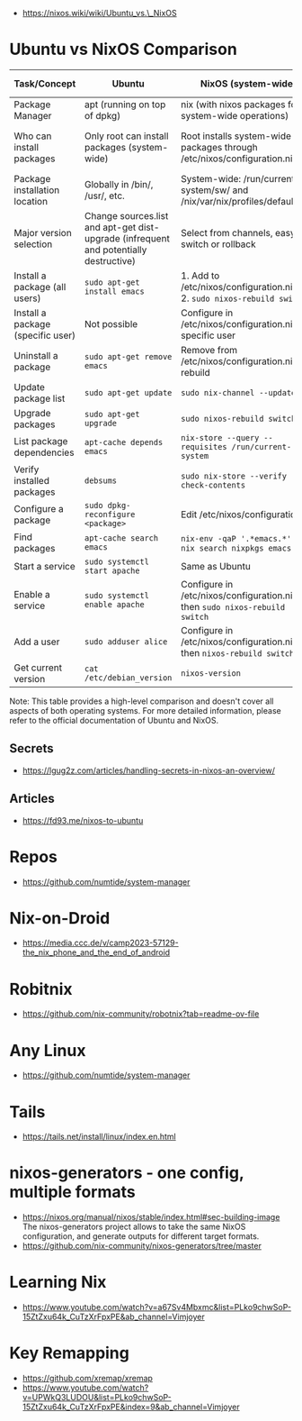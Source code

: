 - https://nixos.wiki/wiki/Ubuntu_vs.\_NixOS

# Ubuntu vs NixOS Comparison

| Task/Concept                      | Ubuntu                                                                                | NixOS (system-wide)                                                         | NixOS (user) / Nix in general                                    |
| --------------------------------- | ------------------------------------------------------------------------------------- | --------------------------------------------------------------------------- | ---------------------------------------------------------------- |
| Package Manager                   | apt (running on top of dpkg)                                                          | nix (with nixos packages for system-wide operations)                        | nix                                                              |
| Who can install packages          | Only root can install packages (system-wide)                                          | Root installs system-wide packages through /etc/nixos/configuration.nix     | Users can install their own packages and have their own profiles |
| Package installation location     | Globally in /bin/, /usr/, etc.                                                        | System-wide: /run/current-system/sw/ and /nix/var/nix/profiles/default/bin/ | User packages: ~/.nix-profile/                                   |
| Major version selection           | Change sources.list and apt-get dist-upgrade (infrequent and potentially destructive) | Select from channels, easy to switch or rollback                            | Per-user if not set by root                                      |
| Install a package (all users)     | `sudo apt-get install emacs`                                                          | 1. Add to /etc/nixos/configuration.nix<br>2. `sudo nixos-rebuild switch`    | `nix-env -iA nixos.emacs`                                        |
| Install a package (specific user) | Not possible                                                                          | Configure in /etc/nixos/configuration.nix for specific user                 | Configure in ~/.nixpkgs/config.nix                               |
| Uninstall a package               | `sudo apt-get remove emacs`                                                           | Remove from /etc/nixos/configuration.nix and rebuild                        | `nix-env --uninstall emacs`                                      |
| Update package list               | `sudo apt-get update`                                                                 | `sudo nix-channel --update`                                                 | `nix-channel --update`                                           |
| Upgrade packages                  | `sudo apt-get upgrade`                                                                | `sudo nixos-rebuild switch`                                                 | `nix-env -u`                                                     |
| List package dependencies         | `apt-cache depends emacs`                                                             | `nix-store --query --requisites /run/current-system`                        | `nix-store --query --references $(which emacs)`                  |
| Verify installed packages         | `debsums`                                                                             | `sudo nix-store --verify --check-contents`                                  | `nix-store --verify --check-contents`                            |
| Configure a package               | `sudo dpkg-reconfigure <package>`                                                     | Edit /etc/nixos/configuration.nix                                           | Edit ~/.nixpkgs/config.nix                                       |
| Find packages                     | `apt-cache search emacs`                                                              | `nix-env -qaP '.*emacs.*'` or `nix search nixpkgs emacs`                    | Same as system-wide                                              |
| Start a service                   | `sudo systemctl start apache`                                                         | Same as Ubuntu                                                              | N/A                                                              |
| Enable a service                  | `sudo systemctl enable apache`                                                        | Configure in /etc/nixos/configuration.nix, then `sudo nixos-rebuild switch` | N/A                                                              |
| Add a user                        | `sudo adduser alice`                                                                  | Configure in /etc/nixos/configuration.nix, then `nixos-rebuild switch`      | N/A                                                              |
| Get current version               | `cat /etc/debian_version`                                                             | `nixos-version`                                                             | N/A                                                              |

Note: This table provides a high-level comparison and doesn't cover all aspects
of both operating systems. For more detailed information, please refer to the
official documentation of Ubuntu and NixOS.

## Secrets

- https://lgug2z.com/articles/handling-secrets-in-nixos-an-overview/

## Articles

- https://fd93.me/nixos-to-ubuntu

# Repos

- https://github.com/numtide/system-manager

# Nix-on-Droid

- https://media.ccc.de/v/camp2023-57129-the_nix_phone_and_the_end_of_android

# Robitnix

- https://github.com/nix-community/robotnix?tab=readme-ov-file

# Any Linux

- https://github.com/numtide/system-manager

# Tails

- https://tails.net/install/linux/index.en.html

# nixos-generators - one config, multiple formats
- https://nixos.org/manual/nixos/stable/index.html#sec-building-image
The nixos-generators project allows to take the same NixOS configuration, and generate outputs for different target formats.
- https://github.com/nix-community/nixos-generators/tree/master

# Learning Nix

- https://www.youtube.com/watch?v=a67Sv4Mbxmc&list=PLko9chwSoP-15ZtZxu64k_CuTzXrFpxPE&ab_channel=Vimjoyer

# Key Remapping

- https://github.com/xremap/xremap
- https://www.youtube.com/watch?v=UPWkQ3LUDOU&list=PLko9chwSoP-15ZtZxu64k_CuTzXrFpxPE&index=9&ab_channel=Vimjoyer
